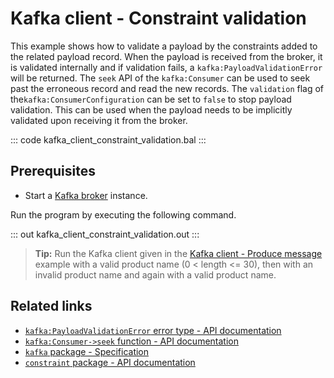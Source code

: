# Kafka client - Constraint validation

This example shows how to validate a payload by the constraints added to the related payload record. When the payload is received from the broker, it is validated internally and if validation fails, a `kafka:PayloadValidationError` will be returned. The `seek` API of the `kafka:Consumer` can be used to seek past the erroneous record and read the new records. The `validation` flag of the`kafka:ConsumerConfiguration` can be set to `false` to stop payload validation. This can be used when the payload needs to be implicitly validated upon receiving it from the broker.

::: code kafka_client_constraint_validation.bal :::

## Prerequisites
- Start a [Kafka broker](https://kafka.apache.org/quickstart) instance.

Run the program by executing the following command.

::: out kafka_client_constraint_validation.out :::

>**Tip:** Run the Kafka client given in the [Kafka client - Produce message](/learn/by-example/kafka-client-produce-message) example with a valid product name (0 < length <= 30), then with an invalid product name and again with a valid product name.

## Related links
- [`kafka:PayloadValidationError` error type - API documentation](https://lib.ballerina.io/ballerinax/kafka/3.4.0/errors#PayloadValidationError)
- [`kafka:Consumer->seek` function - API documentation](https://lib.ballerina.io/ballerinax/kafka/3.4.0/clients/Consumer#seek)
- [`kafka` package - Specification](https://github.com/ballerina-platform/module-ballerinax-kafka/blob/master/docs/spec/spec.md)
- [`constraint` package - API documentation](https://lib.ballerina.io/ballerina/constraint/latest)
